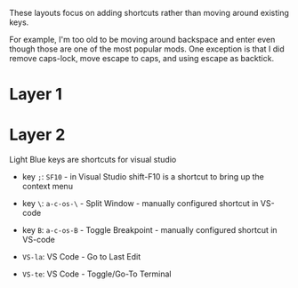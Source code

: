 

These layouts focus on adding shortcuts rather than moving around existing keys.

For example, I'm too old to be moving around backspace and enter even though those are one of the most popular mods. One exception is that I did remove caps-lock, move escape to caps, and using escape as backtick.


Layer 1
=======






Layer 2
=======

Light Blue keys are shortcuts for visual studio 

- key `;`: `SF10` - in Visual Studio shift-F10 is a shortcut to bring up the context menu
- key `\`: `a-c-os-\` - Split Window - manually configured shortcut in VS-code
- key `B`: `a-c-os-B` - Toggle Breakpoint - manually configured shortcut in VS-code 

- `VS-la`: VS Code - Go to Last Edit
- `VS-te`: VS Code - Toggle/Go-To Terminal
